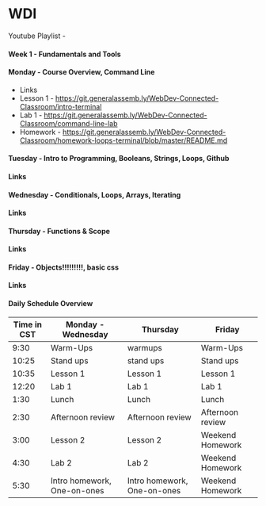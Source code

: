 # WDI 

Youtube Playlist -

#### Week 1 - Fundamentals and Tools

#### __Monday__ - Course Overview, Command Line

* Links 
* Lesson 1 - https://git.generalassemb.ly/WebDev-Connected-Classroom/intro-terminal
* Lab 1 - https://git.generalassemb.ly/WebDev-Connected-Classroom/command-line-lab
* Homework - https://git.generalassemb.ly/WebDev-Connected-Classroom/homework-loops-terminal/blob/master/README.md


#### __Tuesday__ - Intro to Programming, Booleans, Strings, Loops, Github

#### Links 



#### __Wednesday__ - Conditionals, Loops, Arrays, Iterating

#### Links 


#### __Thursday__ - Functions & Scope

#### Links 



#### __Friday__ - Objects!!!!!!!!!, basic css

#### Links 





#### Daily Schedule Overview

Time in CST | Monday - Wednesday | Thursday | Friday |
----- | -------- | ----- | ----- |
9:30  | Warm-Ups | warmups | Warm-Ups |
10:25 | Stand ups | stand ups | Stand ups |
10:35 | Lesson 1  | Lesson 1 | Lesson 1  |
12:20 | Lab 1     | Lab 1 | Lab 1 |
1:30 | Lunch | Lunch | Lunch |
2:30 | Afternoon review | Afternoon review | Afternoon review |
3:00 | Lesson 2 | Lesson 2 | Weekend Homework |
4:30 | Lab 2 | Lab 2 | Weekend Homework |
5:30 | Intro homework, One-on-ones | Intro homework, One-on-ones | Weekend Homework |  
